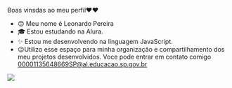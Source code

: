 Boas vinsdas ao meu perfil❤❤
- 😊 Meu nome é Leonardo Pereira
- 🎓 Estou estudando na Alura.
- ✨ Estou me desenvolvendo na linguagem JavaScript.
- 😉Utilizo esse espaço para minha organização e compartilhamento dos meu projetos desenvolvidos.
Voce pode entrar em contato comigo
00001135648669SP@al.educacao.sp.gov.br


![](https://github.com/LEO1908SOUZA/LEO1908SOUZA/assets/172433102/6f50836c-866a-4ff2-919f-86d7b30f5969)
